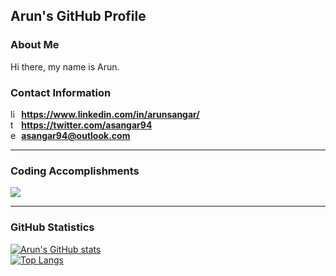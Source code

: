 ## Arun's GitHub Profile

### About Me

Hi there, my name is Arun.

### Contact Information

<img src="https://i.imgur.com/j2k5XW7.png" alt="linkedin" width="14" height="14"/><b> https://www.linkedin.com/in/arunsangar/</b>\
<img src="https://i.imgur.com/Jb7imC5.png" alt="twitter" width="14" height="14"/><b> https://twitter.com/asangar94</b>\
<img src="https://i.imgur.com/UF0loGT.png" alt="email" width="14" height="14"/><b> asangar94@outlook.com</b>
<!--
facebook and instagram links, finish later
<img src="https://i.imgur.com/7965eVy.png" alt="facebook" width="14" height="14"/><b></b>\
<img src="https://i.imgur.com/svVQlpl.png" alt="instagram" width="14" height="14"/><b></b>\
-->
---

### Coding Accomplishments

<img src="https://projecteuler.net/profile/csrooney.png"/>

---

### GitHub Statistics

[![Arun's GitHub stats][1]](https://github.com/arunsangar)\
[![Top Langs][2]](https://github.com/arunsangar?tab=repositories)

[1]: https://github-readme-stats.vercel.app/api?username=arunsangar&count_private=true&theme=dark&show_icons=true&border_color=ADD8E6&icon_color=F8DE7E&border_radius=10&title_color=ADD8E6&text_color=ADD8E6
[2]: https://github-readme-stats.vercel.app/api/top-langs/?username=arunsangar&layout=compact&theme=dark&border_color=ADD8E6&border_radius=10&title_color=ADD8E6&text_color=ADD8E6&langs_count=10&hide=Jupyter+Notebook,Assembly,makefile&card_width=445
